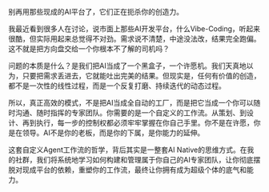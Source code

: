 别再用那些现成的AI平台了，它们正在扼杀你的创造力。

我最近看到很多人在讨论，说市面上那些AI开发平台，什么Vibe-Coding，听起来很酷，但实际用起来总觉得不对劲。需求说不清楚，中途没法改，结果完全跑偏。这不就是把方向盘交给一个你根本不了解的司机吗？

问题的本质是什么？是我们把AI当成了一个黑盒子，一个许愿机。我们天真地以为，只要把需求丢进去，它就能吐出完美的结果。但现实是，任何有价值的创造，都不是一次性的线性过程，而是一个反复打磨、持续迭代的动态过程。

所以，真正高效的模式，不是把AI当成全自动的工厂，而是把它当成一个你可以随时沟通、随时指挥的专家团队。你需要的是一个自定义的工作流。从策划、到设计、再到执行，每一步的控制权都必须牢牢掌握在你自己手里。你不是在许愿，你是在领导。AI不是你的老板，而是你的下属，是你能力的延伸。

这套自定义Agent工作流的哲学，背后其实是一整套AI Native的思维方式。在我的社群，我们将系统地学习如何构建和管理属于你自己的AI专家团队，让你彻底摆脱对现成平台的依赖，重塑你的工作流，最终让你拥有成为超级个体的底气和能力。
